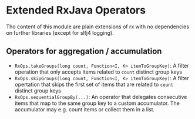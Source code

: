 
# Extended RxJava Operators

Tho content of this module are plain extensions of rx with no dependencies on further libraries (except for slfj4 logging).

## Operators for aggregation / accumulation

* `RxOps.takeGroups(long count, Function<I, K> itemToGroupKey)`: A filter operation that only accepts items related to `count` distinct group keys
* `RxOps.skipGroups(long count, Function<I, K> itemToGroupKey)`: A filter opertation that skips the first set of items that are related to `count` distinct group keys
* `RxOps.sequentialGroupBy(...)`: An operator that delegates consecutive items that map to the same group key to a custom accumulator. The accumulator may e.g. count items or collect them in a list.


